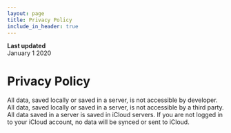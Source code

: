 ```yaml
---
layout: page
title: Privacy Policy
include_in_header: true
---
```


**Last updated**  
January 1 2020

# Privacy Policy

All data, saved locally or saved in a server, is not accessible by developer.
All data, saved locally or saved in a server, is not accessible by a third party.
All data saved in a server is saved in iCloud servers.
If you are not logged in to your iCloud account, no data will be synced or sent to iCloud. 
